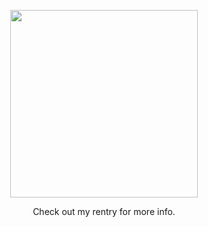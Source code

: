 
<p align="center">
  <img src="https://64.media.tumblr.com/f04d2340b39aee1ecec6f9dd0d236cf4/87121c68522c0be2-b7/s100x200/f0f7884d7c0e69efad658bbbba8d128d036a23d1.gifv" width="300" title="">
  <p align="center">
</p>
<p align="center">
Check out my rentry for more info.
